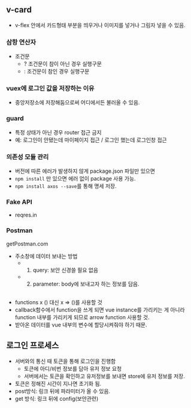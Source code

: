 ## v-card
- v-flex 안에서 카드형태 부분을 띄우거나 이미지를 넣거나 그림자 넣을 수 있음. 


### 삼항 연산자
- 조건문
  - ? 조건문이 참이 아닌 경우 실행구문
  - : 조건문이 참인 경우 실행구문


### vuex에 로그인 값을 저장하는 이유
- 중앙저장소에 저장해둠으로써 어디에서든 불러올 수 있음.


### guard
- 특정 상태가 아닌 경우 router 접근 금지
- 예: 로그인이 안됐는데 마이페이지 접근 / 로그인 했는데 로그인창 접근

### 의존성 모듈 관리
- 버전에 따른 에러가 발생하지 않게 package.json 파일만 있으면 
- `npm install` 만 있으면 에러 없이 package 사용 가능.
- ```npm install axos --save```를 통해 명세 저장.

### Fake API
- reqres.in

### Postman
getPostman.com
- 주소창에 데이터 보내는 방법
    - 1. query: 보안 신경쓸 필요 없음
    - 2. parameter: body에 보내고자 하는 정보를 담음.


##
- functions x () 대신 x => ()를 사용할 것
- callback함수에서 function을 쓰게 되면 vue instance를 가리키는 게 아니라 function 내부를 가리키게 되므로 arrow function 사용할 것.
- 받아온 데이터를 vue 내부의 변수에 할당시켜줘야 하기 때문.

## 로그인 프로세스
- 서버와의 통신 때 토큰을 통해 로그인을 진행함
  - 토큰에 아디/비번 정보를 담아 유저 정보 요청
  - 서버에서는 토큰을 확인하고 유저정보를 보내면 store에 유저 정보를 저장.
- 토큰은 정해진 시간이 지나면 초기화 됨.
- post방식: 링크 뒤에 파라미터가 올 수 있음.
- get 방식: 링크 뒤에 config(보안관련)
